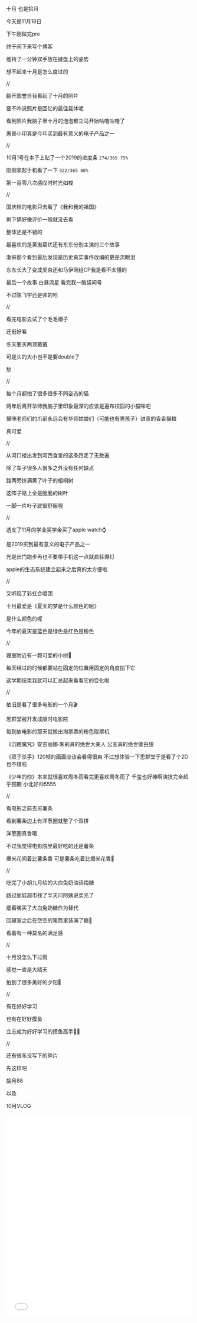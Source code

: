 十月 也是拾月

今天是11月18日

下午刚做完pre

终于闲下来写个博客

维持了一分钟双手放在键盘上的姿势

想不起来十月是怎么度过的

<!--more-->

//

翻开国誉自我看起了十月的照片

要不咋说照片是回忆的最佳载体呢

看到照片我脑子里十月的泡泡都立马开始咕噜咕噜了

惠普小印真是今年买到最有意义的电子产品之一

//

10月1号在本子上贴了一个2019的进度条 `274/365 75%`

刚刚拿起手机看了一下 `322/365 88%`

第一百零八次感叹时时光如梭

//

国庆档的电影只去看了《我和我的祖国》

剩下俩好像评价一般就没去看

整体还是不错的

最喜欢的是黄渤葛优还有东东分别主演的三个故事

渤哥那个看到最后发现是历史真实事件改编的更是流眼泪

东东长大了变成吴京还和马伊琍组CP我是看不太懂的

最后一个故事 白昼流星 看完我一脑袋问号

不过陈飞宇还是帅的哈

//

看完电影去试了个毛毛帽子

还挺好看

冬天要买两顶戴戴

可是头的大小岂不是要double了

愁

//

每个月都拍了很多很多不同姿态的猫

两年后离开华师我脑子里印象最深的应该是遍布校园的小猫咪吧

猫咪老师们的爪前永远会有华师姑娘们（可能也有男孩子）进贡的香香猫粮

真可爱

//

从河口楼出发到河西食堂的这条路走了无数遍

除了车子很多人很多之外没有任何缺点

路两旁挤满黄了叶子的梧桐树

这阵子路上全是脆脆的树叶

一脚一片叶子就很舒服喔

//

透支了11月的学业奖学金买了apple watch⌚️

是2019买到最有意义的电子产品之一

光是出门跑步再也不要带手机这一点就疯狂爆灯

apple的生态系统建立起来之后真的太方便啦

//

又听起了彩虹合唱团

十月最爱是《夏天的梦是什么颜色的呢》

是什么颜色的呢

今年的夏天是蓝色是绿色是红色是粉色

//

寝室附近有一颗可爱的小树🌲

每天经过的时候都要站在固定的位置用固定的角度拍下它

这学期结束我就可以汇总起来看看它的变化啦

//

依旧是看了很多电影的一个月🎬

思群堂被开发成限时电影院

每到放电影的那天就搬出淘票票的粉色取票机

《沉睡魔咒》安吉丽娜·朱莉真的绝世大美人 公主真的绝世傻白甜

《双子杀手》120帧的画面应该会看得很爽 不过想体验一下思群堂于是看了个2D 也不错啦

《少年的你》本来就很喜欢周冬雨看完更喜欢周冬雨了 千玺也好棒啊演技完全超乎预期 小北好帅5555

//

看电影之前去买薯条

看到薯条边上有洋葱圈就整了个双拼

洋葱圈真香哦

不过我觉得电影院里最好吃的还是薯条 

爆米花闻着比薯条香 可是薯条吃着比爆米花香🍿

//


吃完了小胡九月给的大白兔奶油话梅糖

路过丽娃超市找了半天问阿姨说卖光了

瘪着嘴买了大白兔奶糖作为替代

回寝室之后在空空的笔筒里装满了糖🍬

看着有一种莫名的满足感

//

十月没怎么下过雨

感觉一直是大晴天

拍到了很多美好的夕阳🌇

//

有在好好学习

也有在好好摸鱼

立志成为好好学习的摸鱼高手✊🏻

//

还有很多没写下的碎片

先这样吧

拾月88

以及

10月VLOG

<iframe src="//player.bilibili.com/player.html?aid=74136621&cid=126741969&page=1" scrolling="no" border="0" frameborder="no" framespacing="0" allowfullscreen="true" width="100%" height="550"> </iframe>